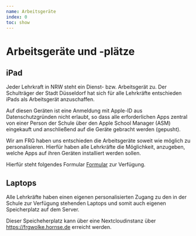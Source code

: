 ```yaml
---
name: Arbeitsgeräte
index: 0
toc: show
---
```


# Arbeitsgeräte und -plätze 
## iPad
Jeder Lehrkraft in NRW steht ein Dienst- bzw. Arbeitsgerät zu. Der Schulträger der Stadt Düsseldorf hat sich für alle Lehrkräfte entschieden iPads als Arbeitsgerät anzuschaffen.

Auf diesen Geräten ist eine Anmeldung mit Apple-ID aus Datenschutzgründen nicht erlaubt, so dass alle erforderlichen Apps zentral von einer Person der Schule über den Apple School Manager (ASM) eingekauft und anschließend auf die Geräte gebracht werden (gepusht).

Wir am FRG haben uns entschieden die Arbeitsgeräte soweit wie möglich zu personalisieren. Hierfür haben alle Lehrkräfte die Möglichkeit, anzugeben, welche Apps auf ihren Geräten installiert werden sollen.

Hierfür steht folgendes Formular [Formular](https://docs.google.com/forms/d/e/1FAIpQLSdpvvgpCArjqNbsjhFK9sYv4wie-N17lxKqJZ8LoSFrjzVMKA/viewform) zur Verfügung.


## Laptops
Alle Lehrkräfte haben einen eigenen personalisierten Zugang zu den in der Schule zur Verfügung stehenden Laptops und somit auch eigenen Speicherplatz auf dem Server.

Dieser Speicheherplatz kann über eine Nextcloudinstanz über https://frgwolke.hornse.de erreicht werden.
